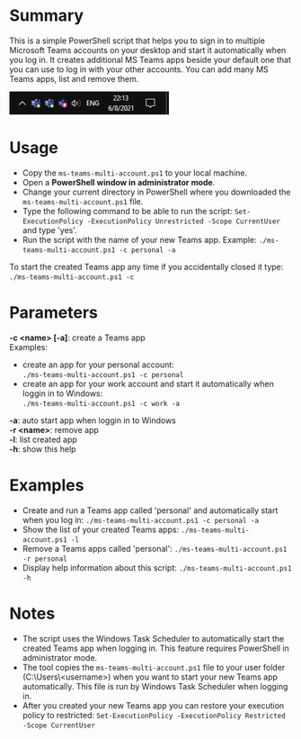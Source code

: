 
# Summary
This is a simple PowerShell script that helps you to sign in to multiple Microsoft Teams accounts on your desktop and start it automatically when you log in. It creates additional MS Teams apps beside your default one that you can use to log in with your other accounts. You can add many MS Teams apps, list and remove them.

![screenshot](doc/ms-teams-tray.JPG)

# Usage
- Copy the `ms-teams-multi-account.ps1` to your local machine.
- Open a **PowerShell window in administrator mode**.
- Change your current directory in PowerShell where you downloaded the `ms-teams-multi-account.ps1` file.
- Type the following command to be able to run the script: `Set-ExecutionPolicy -ExecutionPolicy Unrestricted -Scope CurrentUser` and type 'yes'.
- Run the script with the name of your new Teams app. Example: 
	`./ms-teams-multi-account.ps1 -c personal -a`
	
To start the created Teams app any time if you accidentally closed it type: `./ms-teams-multi-account.ps1 -c`
	
# Parameters
**-c &#60;name&#62; [-a]**: create a Teams app  
	Examples:
- create an app for your personal account:  
`./ms-teams-multi-account.ps1 -c personal`
- create an app for your work account and start it automatically when loggin in to Windows:  
`./ms-teams-multi-account.ps1 -c work -a`

**-a**: auto start app when loggin in to Windows  
**-r &#60;name&#62;**: remove app  
**-l**: list created app  
**-h**: show this help  

# Examples
- Create and run a Teams app called 'personal' and automatically start when you log in: 
	`./ms-teams-multi-account.ps1 -c personal -a`
- Show the list of your created Teams apps:
	`./ms-teams-multi-account.ps1 -l`
- Remove a Teams apps called 'personal':
	`./ms-teams-multi-account.ps1 -r personal`
- Display help information about this script:
`./ms-teams-multi-account.ps1 -h`
# Notes
- The script uses the Windows Task Scheduler to automatically start the created Teams app when logging in. This feature requires PowerShell in administrator mode.
- The tool copies the `ms-teams-multi-account.ps1` file to your user folder (C:\Users\\&#60;username&#62;) when you want to start your new Teams app automatically. This file is run by Windows Task Scheduler when logging in.
- After you created your new Teams app you can restore your execution policy to restricted: `Set-ExecutionPolicy -ExecutionPolicy Restricted -Scope CurrentUser`
